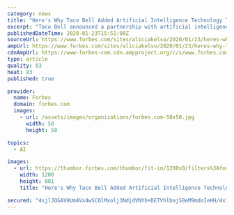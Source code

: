 ```yaml
---
category: news
title: "Here's Why Taco Bell Added Artificial Intelligence Technology To Its Mobile App"
excerpt: "Taco Bell announced a partnership with artificial intelligence company Certona last week to create a more personalized experience for its mobile app users, of which there are 5 million."
publishedDateTime: 2020-01-23T15:51:00Z
sourceUrl: https://www.forbes.com/sites/aliciakelso/2020/01/23/heres-why-taco-bell-added-artificial-intelligence-technology-to-its-mobile-app/
ampUrl: https://www.forbes.com/sites/aliciakelso/2020/01/23/heres-why-taco-bell-added-artificial-intelligence-technology-to-its-mobile-app/amp/
cdnAmpUrl: https://www-forbes-com.cdn.ampproject.org/c/s/www.forbes.com/sites/aliciakelso/2020/01/23/heres-why-taco-bell-added-artificial-intelligence-technology-to-its-mobile-app/amp/
type: article
quality: 83
heat: 83
published: true

provider:
  name: Forbes
  domain: forbes.com
  images:
    - url: /assets/images/organizations/forbes.com-50x50.jpg
      width: 50
      height: 50

topics:
  - AI

images:
  - url: https://thumbor.forbes.com/thumbor/fit-in/1200x0/filters%3Aformat%28jpg%29/https%3A%2F%2Fspecials-images.forbesimg.com%2Fimageserve%2F923115808%2F0x0.jpg
    width: 1200
    height: 801
    title: "Here's Why Taco Bell Added Artificial Intelligence Technology To Its Mobile App"

secured: "4sjlJQGAVHUm4Vx4wSCQlMxolj3NdjdVNYh+DETVhlbajS8eM9mdoIeHH/4x1kUUIx6rlGAYOezbwQAYs3pu8vN2HMDL65O4TQXAhnP0jF7VvGXSnWsjhT4ewRImTzMFS6jdzUbMiqd8JKDiC6UF6LORoZRkszqCQf67Lgwr+rOf2Lt7md6sT5x2j4IRrqtDo79h4r8RoQqBoEFegGrlwx6hDKCCevWmma9RcdJpwe2hwuMkHEMsi2jvXT+VT89R3UJtOUHzu+gzZwbMJn3qWuDJai3wmzDme6lJ2T4/uhmxl/G5iL+/4DJ+49rj+zfc;ZNzKwMvZyAeA9Y06bwnKIQ=="
---
```


